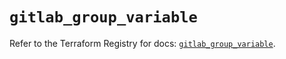 # `gitlab_group_variable`

Refer to the Terraform Registry for docs: [`gitlab_group_variable`](https://registry.terraform.io/providers/gitlabhq/gitlab/17.9.0/docs/resources/group_variable).
